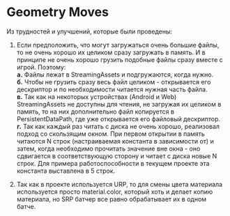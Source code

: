 # Geometry Moves

Из трудностей и улучшений, которые были проведены:

1. Если предположить, что могут загружаться очень большие файлы, то не очень хорошо их целиком сразу загружать в память. И в принципе не очень хорошо грузить подобные файлы сразу вместе с игрой. Поэтому: \
	**а.** Файлы лежат в StreamingAssets и подгружаются, когда нужно. \
	**б.** Чтобы не грузить сразу весь файл целиком - открывается его дескриптор и по необходимости читается нужная часть файла. \
	**в.** Так как на некоторых устройствах (Android и Web) StreamingAssets не доступны для чтения, не загружая их целиком в память, то на них дополнительно файл копируется в PersistentDataPath, где уже открывается его файловый дескриптор. \
	**г.** Так как каждый раз читать с диска не очень хорошо, реализовал подход со скользящим окном. При первом открытии в память читаются N строк (настраиваемая константа в зависимости от) и затем, когда необходимо прочитать значение вне окна - оно сдвигается в соответствующую сторону и читает с диска новые N строк. Для примера работоспособности в текущем проекте эта константа выставлена в 5 строк.
	
2. Так как в проекте используется URP, то для смены цвета материала используется просто material.color, который хоть и делает копию материала, но SRP батчер все равно обрабатывает их в одном батче.

